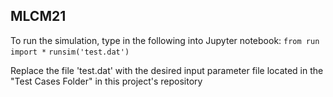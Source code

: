 ## MLCM21
To run the simulation, type in the following into Jupyter notebook:
    `from run import *`
    `runsim('test.dat')`

Replace the file 'test.dat' with the desired input parameter file located in the "Test Cases Folder" in this project's repository

